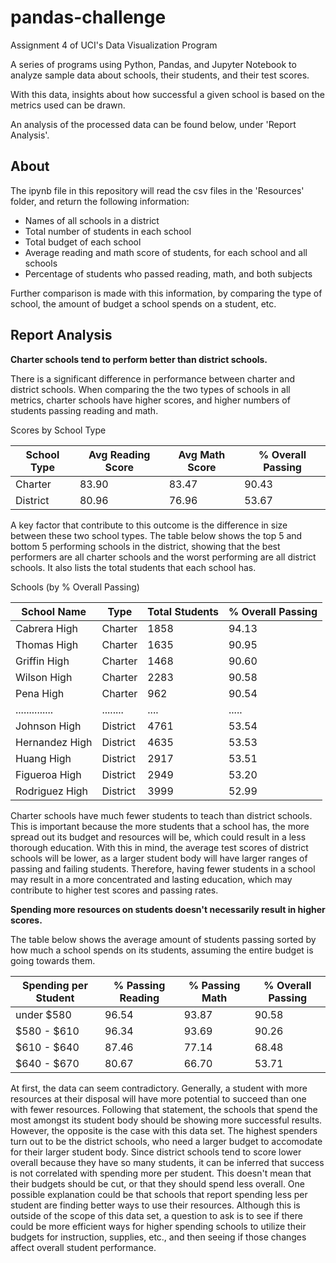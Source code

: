 # pandas-challenge

Assignment 4 of UCI's Data Visualization Program

A series of programs using Python, Pandas, and Jupyter Notebook to analyze sample data about schools, their students, and their test scores.

With this data, insights about how successful a given school is based on the metrics used can be drawn.

An analysis of the processed data can be found below, under 'Report Analysis'.

## About

The ipynb file in this repository will read the csv files in the 'Resources' folder, and return the following information:

* Names of all schools in a district
* Total number of students in each school
* Total budget of each school
* Average reading and math score of students, for each school and all schools
* Percentage of students who passed reading, math, and both subjects

Further comparison is made with this information, by comparing the type of school, the amount of budget a school spends on a student, etc.


## Report Analysis

**Charter schools tend to perform better than district schools.**

There is a significant difference in performance between charter and district schools. When comparing the the two types of schools in all metrics, charter schools have higher scores, and higher numbers of students passing reading and math.

Scores by School Type

| School Type | Avg Reading Score | Avg Math Score | % Overall Passing |
| --- | --- | --- | --- |
| Charter   | 83.90 | 83.47 | 90.43
| District  | 80.96 | 76.96 | 53.67

A key factor that contribute to this outcome is the difference in size between these two school types. The table below shows the top 5 and bottom 5 performing schools in the district, showing that the best performers are all charter schools and the worst performing are all district schools. It also lists the total students that each school has.

Schools (by % Overall Passing)

| School Name | Type | Total Students | % Overall Passing |
| --- | --- | --- | --- |
| Cabrera High   | Charter  | 1858 | 94.13
| Thomas High    | Charter  | 1635 | 90.95
| Griffin High   | Charter  | 1468 | 90.60
| Wilson High    | Charter  | 2283 | 90.58
| Pena High      | Charter  |  962 | 90.54
| .............. | ........ | .... | .....
| Johnson High   | District | 4761 | 53.54
| Hernandez High | District | 4635 | 53.53
| Huang High     | District | 2917 | 53.51
| Figueroa High  | District | 2949 | 53.20
| Rodriguez High | District | 3999 | 52.99

Charter schools have much fewer students to teach than district schools. This is important because the more students that a school has, the more spread out its budget and resources will be, which could result in a less thorough education. With this in mind, the average test scores of district schools will be lower, as a larger student body will have larger ranges of passing and failing students. 
Therefore, having fewer students in a school may result in a more concentrated and lasting education, which may contribute to higher test scores and passing rates.


**Spending more resources on students doesn't necessarily result in higher scores.**

The table below shows the average amount of students passing sorted by how much a school spends on its students, assuming the entire budget is going towards them.

| Spending per Student | % Passing Reading | % Passing Math | % Overall Passing |
| --- | --- | --- | --- |
| under $580  | 96.54 | 93.87 | 90.58
| $580 - $610 | 96.34 | 93.69 | 90.26
| $610 - $640 | 87.46 | 77.14 | 68.48
| $640 - $670 | 80.67 | 66.70 | 53.71

At first, the data can seem contradictory. Generally, a student with more resources at their disposal will have more potential to succeed than one with fewer resources. Following that statement, the schools that spend the most amongst its student body should be showing more successful results.
However, the opposite is the case with this data set. The highest spenders turn out to be the district schools, who need a larger budget to accomodate for their larger student body. Since district schools tend to score lower overall because they have so many students, it can be inferred that success is not correlated with spending more per student.
This doesn't mean that their budgets should be cut, or that they should spend less overall. One possible explanation could be that schools that report spending less per student are finding better ways to use their resources. Although this is outside of the scope of this data set, a question to ask is to see if there could be more efficient ways for higher spending schools to utilize their budgets for instruction, supplies, etc., and then seeing if those changes affect overall student performance.